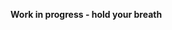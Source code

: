 <!--
trustinsoft/demos
Copyright (C) 2022-2023 TrustInSoft
mailto:contact AT trust-in-soft DOT com

This program is free software; you can redistribute it and/or
modify it under the terms of the GNU Lesser General Public
License as published by the Free Software Foundation; either
version 3 of the License, or (at your option) any later version.

This program is distributed in the hope that it will be useful,
but WITHOUT ANY WARRANTY; without even the implied warranty of
MERCHANTABILITY or FITNESS FOR A PARTICULAR PURPOSE. See the GNU
Lesser General Public License for more details.

You should have received a copy of the GNU Lesser General Public License
along with this program; if not, write to the Free Software Foundation,
Inc., 51 Franklin Street, Fifth Floor, Boston, MA  02110-1301, USA.
-->

**Work in progress - hold your breath**
<!--
# Demo of TrustInSoft Analyzer vs Fuzzing

This demo is composed of 2 use cases
- A first one where we show TrustInSoft Analyzer and AFL fuzzer integration (using tis-fuzz).
  This use case shows that TrustInSoft analyzer can detect problems that are
  missed by the AFL, simply because there is no immediate manifestation of a problem
  caused by the input
- A second one where we show how TISA Level 2 generalization can go beyond what a fuzzer
  cannot do by verifying the proper behavior of a piece of code with astronomical number
  of inputs (fuzzers can handle maximum hundreds of millions of inputs while TISA generalization can handle trillions of trillions of inputs)

## First scenario - TISA and AFL integration
This demo demonstrates how TISA and AFL can be seamlessly integrated together.
- A particular piece of code that makes use of 2 inputs is executed by the AFL fuzzer
  (testing massive combinations of the 2 inputs) to select a limited number of 
  "interesting" inputs. These inputs are supposedly interesting because they exercice
  different branches of the code/eecute differents statements
- Those inputs are then used by the TrustInSoft Analyzer in L1 interpreter mode
- We'll see that AFL selects inputs that can cause software misbehavior but does not
  detect those misbehaviors. When the same selected inputs are used for TrustInSoft
  analysis (automatic integration with tis-fuzz), the problems are deterministically detected

## Second scenario - TISA generalization going beyond AFL capabilities
This demos shows that, despite being quite useful tools, fuzzers can only tests
in the order of (possibly hundreds of) millions of inputs but fall flat when the
code needs to be validated for absence of problems with billions or trillions of
inputs. This is what TrustInSoft Level 2 generalization can achieve.

The 2nd example is a function that takes 2 integers as inputs. Each integer
has to be in the range [0..10000]. For the 2 integers this represents 10000*10000
i.e. 100'000'000 combinations.
Only a few particular pairs of values can cause the program to crash (because of a
division by zero).

Already with a rather small input space of 100M inputs (which is much less than typical
real code), a fuzzer will have to run for a long time and will struggle to find the values that will cause the crash.

... Show graphs

Let's now switch to TrustInSoft Level 2 analysis.
We will simply write a generalized test driver that will cover all 100M inputs (and much more, let's take the full [-2B..+2B] range for both integers which represent 4B*4B = 16*10^18 inputs.

Despite that we have greatly enlarged the input space, the generalized analysis is very fast (runs in a few seconds) and deterministically finds the values that can cause the
division by zero.

In conclusion, TrustInSoft L2 generalized analysis:
- Can go way beyond the number of inputs that can be tested with a fuzzer
- Does detect problems that remain unnoticed by a fuzzer execution
- Deterministically finds the inputs that can cause a bug or a vulnerability

Additionally, what is not visible in this demo is that the TISA analyzer, despite running on a regular IT host, can emulate any specific hardware target, where embedded code is usually ran in production.
This is another advantage of TISA vs fuzzers that most of the time an only run on host and therefore will not find problem that are specific to the target hardware environment.


Note: If you have an Ubuntu machine you can run this demo live by running:
```bash
git clone https://github.com/TrustInSoft/trustinsoft/demos
cd fuzzing
./demo.sh
``` 

Reach out to us through https://trust-in-soft.com/contact/ if you would like to know more about our product.

*Copyright (C) 2022-2023 TrustInSoft*

-->